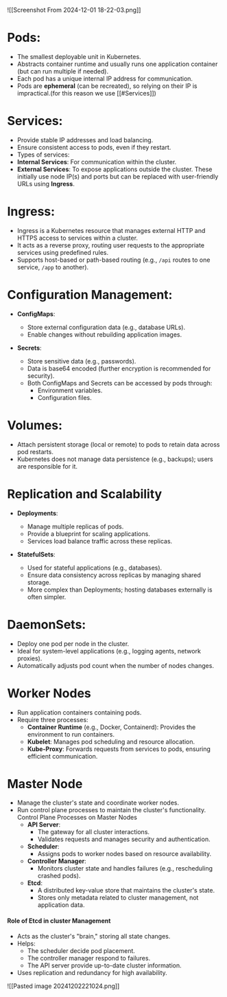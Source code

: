 ![[Screenshot From 2024-12-01 18-22-03.png]]

# **Pods**:

- The smallest deployable unit in Kubernetes.
- Abstracts container runtime and usually runs one application container (but can run multiple if needed).
- Each pod has a unique internal IP address for communication.
- Pods are **ephemeral** (can be recreated), so relying on their IP is impractical.(for this reason we use [[#Services]])
# **Services**:

- Provide stable IP addresses and load balancing.
- Ensure consistent access to pods, even if they restart.
- Types of services:
- **Internal Services**: For communication within the cluster.
- **External Services**: To expose applications outside the cluster. These initially use node IP(s) and ports but can be replaced with user-friendly URLs using **Ingress**.

# **Ingress**:

- Ingress is a Kubernetes resource that manages external HTTP and HTTPS access to services within a cluster.
- It acts as a reverse proxy, routing user requests to the appropriate services using predefined rules.
- Supports host-based or path-based routing (e.g., `/api` routes to one service, `/app` to another).
# **Configuration Management**:

- **ConfigMaps**:
    - Store external configuration data (e.g., database URLs).
    - Enable changes without rebuilding application images.

- **Secrets**:
    - Store sensitive data (e.g., passwords).
    - Data is base64 encoded (further encryption is recommended for security).
    - Both ConfigMaps and Secrets can be accessed by pods through:
        - Environment variables.
        - Configuration files.

# **Volumes**:

- Attach persistent storage (local or remote) to pods to retain data across pod restarts.
- Kubernetes does not manage data persistence (e.g., backups); users are responsible for it.

# **Replication and Scalability**

- **Deployments**:
    - Manage multiple replicas of pods.
    - Provide a blueprint for scaling applications.
    - Services load balance traffic across these replicas.

- **StatefulSets**:    
    - Used for stateful applications (e.g., databases).
    - Ensure data consistency across replicas by managing shared storage.
    - More complex than Deployments; hosting databases externally is often simpler.

# **DaemonSets**:

- Deploy one pod per node in the cluster.
- Ideal for system-level applications (e.g., logging agents, network proxies).
- Automatically adjusts pod count when the number of nodes changes.

# Worker Nodes
- Run application containers containing pods.
- Require three processes:
    - **Container Runtime** (e.g., Docker, Containerd): Provides the environment to run containers.
    - **Kubelet**: Manages pod scheduling and resource allocation.
    - **Kube-Proxy**: Forwards requests from services to pods, ensuring efficient communication.

# Master Node
- Manage the cluster's state and coordinate worker nodes.
- Run control plane processes to maintain the cluster's functionality.
	Control Plane Processes on Master Nodes
	- **API Server**:    
	    - The gateway for all cluster interactions.
	    - Validates requests and manages security and authentication.
	- **Scheduler**:
	    - Assigns pods to worker nodes based on resource availability.
	- **Controller Manager**:
	    - Monitors cluster state and handles failures (e.g., rescheduling crashed pods).
	- **Etcd**:
	    - A distributed key-value store that maintains the cluster's state.
	    - Stores only metadata related to cluster management, not application data.
#### Role of Etcd in cluster Management
- Acts as the cluster's "brain," storing all state changes.
- Helps:
    - The scheduler decide pod placement.
    - The controller manager respond to failures.
    - The API server provide up-to-date cluster information.
- Uses replication and redundancy for high availability.

![[Pasted image 20241202221024.png]]

